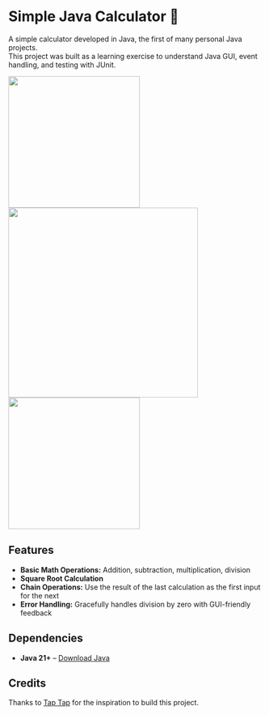 # Simple Java Calculator 🔢
A simple calculator developed in Java, the first of many personal Java projects.  
This project was built as a learning exercise to understand Java GUI, event handling, and testing with JUnit.

<p float="left">
  <img src="https://github.com/user-attachments/assets/4e4c093c-ca29-49de-9e99-0cfb2112003f" width="260" />
  <img src="https://github.com/user-attachments/assets/11cf1c95-47f5-4e63-9627-c08ee3032001" width="375" />
  <img src="https://github.com/user-attachments/assets/fb71bd6a-84d8-4e3c-ae8a-decf58796c15" width="260" />
</p>

## Features
- **Basic Math Operations:** Addition, subtraction, multiplication, division  
- **Square Root Calculation**  
- **Chain Operations:** Use the result of the last calculation as the first input for the next  
- **Error Handling:** Gracefully handles division by zero with GUI-friendly feedback  

## Dependencies
- **Java 21+** – [Download Java](https://www.oracle.com/java/technologies/downloads/)  

## Credits
Thanks to [Tap Tap](https://youtu.be/ydSJrHUhbOw?t=12303) for the inspiration to build this project.
